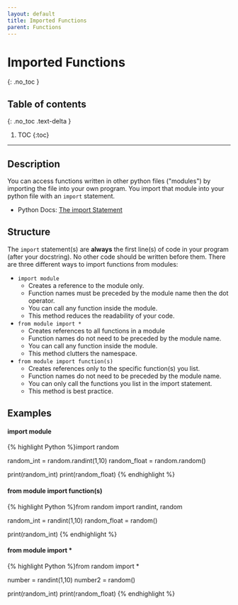 ```yaml
---
layout: default
title: Imported Functions
parent: Functions
---
```

# Imported Functions
{: .no_toc }
## Table of contents
{: .no_toc .text-delta }

1. TOC
{:toc}

---

## Description
You can access functions written in other python files ("modules") by importing the file into your own program. You import that module into your python file with an `import` statement. 
- Python Docs: [The import Statement](https://docs.python.org/3/reference/simple_stmts.html#the-import-statement)

## Structure
The `import` statement(s) are **always** the first line(s) of code in your program (after your docstring). No other code should be written before them.
There are three different ways to import functions from modules:
- `import module`
  - Creates a reference to the module only. 
  - Function names must be preceded by the module name then the dot operator.
  - You can call any function inside the module. 
  - This method reduces the readability of your code.
- `from module import *`
  - Creates references to all functions in a module
  - Function names do not need to be preceded by the module name. 
  - You can call any function inside the module.
  - This method clutters the namespace.
- `from module import function(s)`
  - Creates references only to the specific function(s) you list. 
  - Function names do not need to be preceded by the module name. 
  - You can only call the functions you list in the import statement.
  - This method is best practice.

## Examples

#### import module 
{% highlight Python %}import random

random_int = random.randint(1,10) 
random_float = random.random()

print(random_int)
print(random_float)
{% endhighlight %}

#### from module import function(s)
{% highlight Python %}from random import randint, random

random_int = randint(1,10) 
random_float = random()

print(random_int)
{% endhighlight %}

#### from module import * 
{% highlight Python %}from random import *

number = randint(1,10)
number2 = random()

print(random_int)
print(random_float)
{% endhighlight %}
